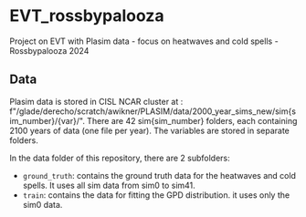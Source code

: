 # EVT_rossbypalooza
Project on EVT with Plasim data - focus on heatwaves and cold spells - Rossbypalooza 2024


## Data
Plasim data is stored in CISL NCAR cluster at : f"/glade/derecho/scratch/awikner/PLASIM/data/2000_year_sims_new/sim{sim_number}/{var}/".
There are 42 sim{sim_number} folders, each containing 2100 years of data (one file per year). The variables are stored in separate folders. 

In the data folder of this repository, there are 2 subfolders: 
- `ground_truth`: contains the ground truth data for the heatwaves and cold spells. It uses all sim data from sim0 to sim41.
- `train`: contains the data for fitting the GPD distribution. it uses only the sim0 data.
